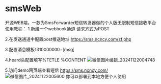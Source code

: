 # smsWeb
开源WEB端，一款为SmsForwarder短信转发器做的个人版无限制短信接收平台
使用教程：
1.新建一个webhook通道 请求方式为POST

2.在发送通道中配置post推送地址 https://sms.ncncy.com/zf.php

3.配置消息模板1310000000=[msg]

4.heard头配置填写%TETLE  %CONTENT
![微信图片编辑_20241122004748](https://github.com/user-attachments/assets/9be0c8db-4289-4bfd-8751-da5b4b291ad5)

5.访问demo网页端查看短信 https://sms.ncncy.com/
![微信图片_20241122005600](https://github.com/user-attachments/assets/174db592-eb83-4f64-bd97-8d8fe0f90538)
你可以部署到本地方便个人使用
